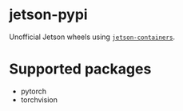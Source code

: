 # jetson-pypi
Unofficial Jetson wheels using [`jetson-containers`](https://github.com/dusty-nv/jetson-containers).

# Supported packages
* pytorch
* torchvision

